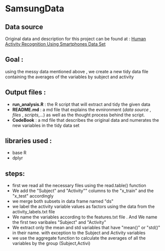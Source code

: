# SamsungData

## Data source
Original data and description for this project can be found at : [Human Activity Recognition Using Smartphones Data Set](http://archive.ics.uci.edu/ml/datasets/Human+Activity+Recognition+Using+Smartphones)

## Goal : 
using the messy data mentioned above , we create a new tidy data file containing the averages of the variables by subject and activity

## Output files :
* **run_analysis.R** : the R script that will extract and tidy the given data
* **README.md** : a md file that explains the evnironment (*data source* , *files* , *scripts*,...) as well as the thought process behind the script.
* **CodeBook** : a md file that describes the original data and numerates the new variables in the tidy data set

## libraries used :
* base R 
* dplyr


## steps:
* first we read all the necessary files using the read.table() function
* We add the "Subject" and "Activity"" columns to the "x_train" and the "x_test" accordingly
* we merge both subsets in data frame named "ds"
* we label the activity variable values as factors using the data from the activity_labels.txt file
* We name the variables according to the features.txt file . And We name the first two varibales "Subject" and "Activity"
* We extract only the mean and std variables that have "mean()" or "std()" in their name. with exception to the Subject and Activity variables
* we use the aggregate function to calculate the averages of all the variables by the group (Subject,Activi)
